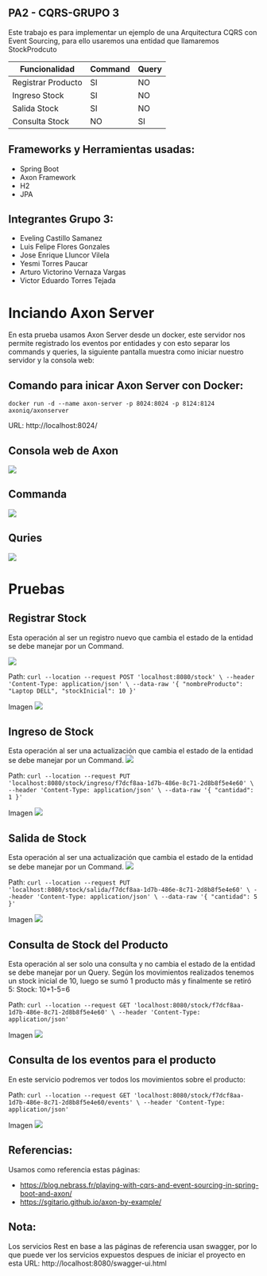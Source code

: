 ## PA2 - CQRS-GRUPO 3

Este trabajo es para implementar un ejemplo de una Arquitectura CQRS con Event Sourcing, para ello usaremos una entidad que llamaremos StockProdcuto

Funcionalidad   |	Command	|Query
----- | ---- | ---- |
Registrar Producto| SI | NO|
Ingreso Stock| SI | NO|
Salida Stock| SI | NO|
Consulta Stock | NO | SI|

## Frameworks y Herramientas usadas:
+ Spring Boot
+ Axon Framework
+ H2
+ JPA

## Integrantes Grupo 3: 
+ Eveling Castillo Samanez​
+ Luis Felipe Flores Gonzales​
+ Jose Enrique Lluncor Vilela​
+ Yesmi Torres Paucar​
+ Arturo Victorino Vernaza Vargas​
+ Victor Eduardo Torres Tejada​

# Inciando Axon Server
En esta prueba usamos Axon Server desde un docker, este servidor nos permite registrado los eventos por entidades y con esto separar los commands y queries, la siguiente pantalla muestra como iniciar nuestro servidor y la consola web:

## Comando para inicar Axon Server con Docker:
``` docker run -d --name axon-server -p 8024:8024 -p 8124:8124 axoniq/axonserver ```

URL: http://localhost:8024/

## Consola web de Axon 
![](2020-11-29-16-08-39.png)

## Commanda
![](2020-11-29-17-16-04.png)

## Quries
![](2020-11-29-17-17-23.png)

# Pruebas

## Registrar Stock
Esta operación al ser un registro nuevo que cambia el estado de la entidad se debe manejar por un Command.

![](2020-11-29-15-55-30.png)

Path: ```curl --location --request POST 'localhost:8080/stock' \
--header 'Content-Type: application/json' \
--data-raw '{
  "nombreProducto": "Laptop DELL",
  "stockInicial": 10
}'```

Imagen
![](2020-11-29-15-40-23.png)

## Ingreso de Stock
Esta operación al ser una actualización que cambia el estado de la entidad se debe manejar por un Command.
![](2020-11-29-16-42-54.png)

Path: ``` curl --location --request PUT 'localhost:8080/stock/ingreso/f7dcf8aa-1d7b-486e-8c71-2d8b8f5e4e60' \
--header 'Content-Type: application/json' \
--data-raw '{
  "cantidad": 1
}' ```

Imagen
![](2020-11-29-16-45-59.png)

## Salida de Stock
Esta operación al ser una actualización que cambia el estado de la entidad se debe manejar por un Command.
![](2020-11-29-16-47-51.png)

Path: ``` curl --location --request PUT 'localhost:8080/stock/salida/f7dcf8aa-1d7b-486e-8c71-2d8b8f5e4e60' \
--header 'Content-Type: application/json' \
--data-raw '{
  "cantidad": 5
}' ```

Imagen
![](2020-11-29-16-49-01.png)


## Consulta de Stock del Producto
Esta operación al ser solo una consulta y no cambia el estado de la entidad se debe manejar por un Query. Según los movimientos realizados tenemos un stock inicial de 10, luego se sumó 1 producto más y finalmente se retiró 5:
Stock: 10+1-5=6


Path: ``` curl --location --request GET 'localhost:8080/stock/f7dcf8aa-1d7b-486e-8c71-2d8b8f5e4e60' \
--header 'Content-Type: application/json' ```

Imagen
![](2020-11-29-16-51-04.png)

## Consulta de los eventos para el producto
En este servicio podremos ver todos los movimientos sobre el producto:

Path: ``` curl --location --request GET 'localhost:8080/stock/f7dcf8aa-1d7b-486e-8c71-2d8b8f5e4e60/events' \
--header 'Content-Type: application/json' ```

Imagen
![](2020-11-29-16-56-18.png)


## Referencias: 
Usamos como referencia estas páginas: 
 + https://blog.nebrass.fr/playing-with-cqrs-and-event-sourcing-in-spring-boot-and-axon/
 + https://sgitario.github.io/axon-by-example/

## Nota: 
Los servicios Rest en base a las páginas de referencia usan swagger, por lo que puede ver los servicios expuestos despues de iniciar el proyecto en esta URL: http://localhost:8080/swagger-ui.html 
